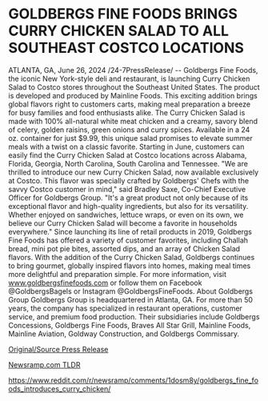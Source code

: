 # GOLDBERGS FINE FOODS BRINGS CURRY CHICKEN SALAD TO ALL SOUTHEAST COSTCO LOCATIONS

ATLANTA, GA, June 26, 2024 /24-7PressRelease/ -- Goldbergs Fine Foods, the iconic New York-style deli and restaurant, is launching Curry Chicken Salad to Costco stores throughout the Southeast United States. The product is developed and produced by Mainline Foods. This exciting addition brings global flavors right to customers carts, making meal preparation a breeze for busy families and food enthusiasts alike.  The Curry Chicken Salad is made with 100% all-natural white meat chicken and a creamy, savory blend of celery, golden raisins, green onions and curry spices. Available in a 24 oz. container for just $9.99, this unique salad promises to elevate summer meals with a twist on a classic favorite. Starting in June, customers can easily find the Curry Chicken Salad at Costco locations across Alabama, Florida, Georgia, North Carolina, South Carolina and Tennessee.  "We are thrilled to introduce our new Curry Chicken Salad, now available exclusively at Costco. This flavor was specially crafted by Goldbergs' Chefs with the savvy Costco customer in mind," said Bradley Saxe, Co-Chief Executive Officer for Goldbergs Group. "It's a great product not only because of its exceptional flavor and high-quality ingredients, but also for its versatility. Whether enjoyed on sandwiches, lettuce wraps, or even on its own, we believe our Curry Chicken Salad will become a favorite in households everywhere."  Since launching its line of retail products in 2019, Goldbergs Fine Foods has offered a variety of customer favorites, including Challah bread, mini pot pie bites, assorted dips, and an array of Chicken Salad flavors. With the addition of the Curry Chicken Salad, Goldbergs continues to bring gourmet, globally inspired flavors into homes, making meal times more delightful and preparation simple.  For more information, visit www.goldbergsfinefoods.com or follow them on Facebook @GoldbergsBagels or Instagram @GoldbergsFineFoods.  About Goldbergs Group  Goldbergs Group is headquartered in Atlanta, GA. For more than 50 years, the company has specialized in restaurant operations, customer service, and premium food production. Their subsidiaries include Goldbergs Concessions, Goldbergs Fine Foods, Braves All Star Grill, Mainline Foods, Mainline Aviation, Goldway Construction, and Goldbergs Commissary. 

[Original/Source Press Release](https://www.24-7pressrelease.com/press-release/512029/goldbergs-fine-foods-brings-curry-chicken-salad-to-all-southeast-costco-locations)
                    

[Newsramp.com TLDR](None) 

https://www.reddit.com/r/newsramp/comments/1dosm8y/goldbergs_fine_foods_introduces_curry_chicken/